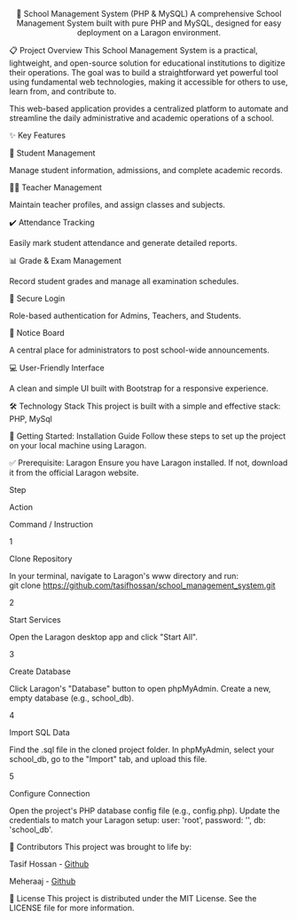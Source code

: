 <div align="center">

🏫 School Management System (PHP & MySQL)
A comprehensive School Management System built with pure PHP and MySQL, designed for easy deployment on a Laragon environment.
</div>

📋 Project Overview
This School Management System is a practical, lightweight, and open-source solution for educational institutions to digitize their operations. The goal was to build a straightforward yet powerful tool using fundamental web technologies, making it accessible for others to use, learn from, and contribute to.

This web-based application provides a centralized platform to automate and streamline the daily administrative and academic operations of a school.

✨ Key Features

👤 Student Management

Manage student information, admissions, and complete academic records.

🧑‍🏫 Teacher Management

Maintain teacher profiles, and assign classes and subjects.

✔️ Attendance Tracking

Easily mark student attendance and generate detailed reports.

📊 Grade & Exam Management

Record student grades and manage all examination schedules.

🚪 Secure Login

Role-based authentication for Admins, Teachers, and Students.

📢 Notice Board

A central place for administrators to post school-wide announcements.

💻 User-Friendly Interface

A clean and simple UI built with Bootstrap for a responsive experience.

🛠️ Technology Stack
This project is built with a simple and effective stack:
PHP, MySql



🚀 Getting Started: Installation Guide
Follow these steps to set up the project on your local machine using Laragon.

✅ Prerequisite: Laragon
Ensure you have Laragon installed. If not, download it from the official Laragon website.

Step

Action

Command / Instruction

1

Clone Repository

In your terminal, navigate to Laragon's www directory and run: <br> git clone https://github.com/tasifhossan/school_management_system.git

2

Start Services

Open the Laragon desktop app and click "Start All".

3

Create Database

Click Laragon's "Database" button to open phpMyAdmin. Create a new, empty database (e.g., school_db).

4

Import SQL Data

Find the .sql file in the cloned project folder. In phpMyAdmin, select your school_db, go to the "Import" tab, and upload this file.

5

Configure Connection

Open the project's PHP database config file (e.g., config.php). Update the credentials to match your Laragon setup: user: 'root', password: '', db: 'school_db'.



👥 Contributors
This project was brought to life by:

Tasif Hossan - <a href="https://github.com/tasifhossan">Github</a>

Meheraaj -  <a href="https://github.com/meheraaj">Github</a>

📜 License
This project is distributed under the MIT License. See the LICENSE file for more information.
